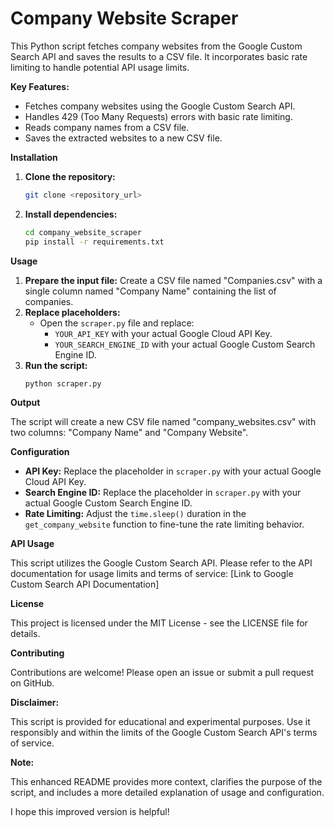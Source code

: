 # Company Website Scraper

This Python script fetches company websites from the Google Custom Search API and saves the results to a CSV file. It incorporates basic rate limiting to handle potential API usage limits.

**Key Features:**

*   Fetches company websites using the Google Custom Search API.
*   Handles 429 (Too Many Requests) errors with basic rate limiting.
*   Reads company names from a CSV file.
*   Saves the extracted websites to a new CSV file.

**Installation**

1.  **Clone the repository:**
    ```bash
    git clone <repository_url>
    ```

2.  **Install dependencies:**
    ```bash
    cd company_website_scraper
    pip install -r requirements.txt 
    ```

**Usage**

1.  **Prepare the input file:** Create a CSV file named "Companies.csv" with a single column named "Company Name" containing the list of companies.
2.  **Replace placeholders:** 
    *   Open the `scraper.py` file and replace:
        *   `YOUR_API_KEY` with your actual Google Cloud API Key.
        *   `YOUR_SEARCH_ENGINE_ID` with your actual Google Custom Search Engine ID.
3.  **Run the script:**
    ```bash
    python scraper.py
    ```

**Output**

The script will create a new CSV file named "company_websites.csv" with two columns: "Company Name" and "Company Website".

**Configuration**

*   **API Key:** Replace the placeholder in `scraper.py` with your actual Google Cloud API Key.
*   **Search Engine ID:** Replace the placeholder in `scraper.py` with your actual Google Custom Search Engine ID.
*   **Rate Limiting:** Adjust the `time.sleep()` duration in the `get_company_website` function to fine-tune the rate limiting behavior.

**API Usage**

This script utilizes the Google Custom Search API. Please refer to the API documentation for usage limits and terms of service: [Link to Google Custom Search API Documentation]

**License**

This project is licensed under the MIT License - see the LICENSE file for details.

**Contributing**

Contributions are welcome! Please open an issue or submit a pull request on GitHub.

**Disclaimer:**

This script is provided for educational and experimental purposes. Use it responsibly and within the limits of the Google Custom Search API's terms of service. 

**Note:**

This enhanced README provides more context, clarifies the purpose of the script, and includes a more detailed explanation of usage and configuration. 

I hope this improved version is helpful!
